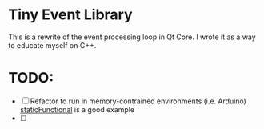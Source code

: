 # Tiny Event Library

This is a rewrite of the event processing loop in Qt Core.  I wrote it
as a way to educate myself on C++.

# TODO:
- [ ] Refactor to run in memory-contrained environments (i.e. Arduino) [staticFunctional](https://github.com/luni64/staticFunctional) is a good example
- [ ] 
